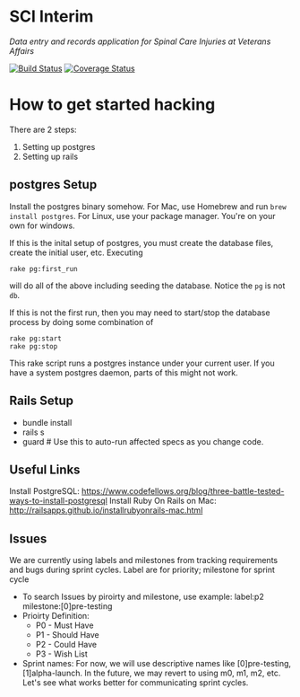 SCI Interim
=================

*Data entry and records application for Spinal Care Injuries at Veterans Affairs*

[![Build Status](https://travis-ci.org/awong-dev/SCIInterim.svg?branch=enable_travis)](https://travis-ci.org/awong-dev/SCIInterim)
[![Coverage Status](https://coveralls.io/repos/awong-dev/SCIInterim/badge.svg)](https://coveralls.io/r/awong-dev/SCIInterim)

How to get started hacking
==========================

There are 2 steps:
  1. Setting up postgres
  2. Setting up rails

postgres Setup
-----------
Install the postgres binary somehow. For Mac, use Homebrew and run `brew install postgres`. For Linux, use your package manager. You're on your own for windows.

If this is the inital setup of postgres, you must create the database files, create the initial user, etc. Executing

```
rake pg:first_run
```

will do all of the above including seeding the database. Notice the `pg` is not `db`.

If this is not the first run, then you may need to start/stop the database process by doing
some combination of
```
rake pg:start
rake pg:stop
```

This rake script runs a postgres instance under your current user. If you have a system postgres daemon, parts of this might not work.

Rails Setup
-----------
  * bundle install
  * rails s
  * guard  # Use this to auto-run affected specs as you change code.

Useful Links
-----------
Install PostgreSQL: https://www.codefellows.org/blog/three-battle-tested-ways-to-install-postgresql
Install Ruby On Rails on Mac: http://railsapps.github.io/installrubyonrails-mac.html

Issues
-----------
We are currently using labels and milestones from tracking requirements and bugs during sprint cycles. Label are for priority; milestone for sprint cycle
  * To search Issues by piroirty and milestone, use example: label:p2 milestone:[0]pre-testing 
  * Prioirty Definition:
    * P0 - Must Have 
    * P1 - Should Have
    * P2 - Could Have
    * P3 - Wish List
  * Sprint names: For now, we will use descriptive names like [0]pre-testing, [1]alpha-launch. In the future, we may revert to using m0, m1, m2, etc. Let's see what works better for communicating sprint cycles. 
